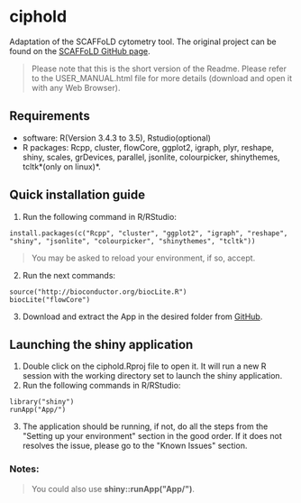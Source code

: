 # ciphold
Adaptation of the SCAFFoLD cytometry tool.
The original project can be found on the [SCAFFoLD GitHub page](https://github.com/nolanlab/scaffold).
>Please note that this is the short version of the Readme. Please refer to the USER_MANUAL.html file for more details (download and open it with any Web Browser).

## Requirements
  * software: R(Version 3.4.3 to 3.5), Rstudio(optional)
  * R packages: Rcpp, cluster, flowCore, ggplot2, igraph, plyr, reshape, shiny, scales, grDevices, parallel, jsonlite, colourpicker, shinythemes, tcltk*(only on linux)*.

## Quick installation guide

  1. Run the following command in R/RStudio:
```
install.packages(c("Rcpp", "cluster", "ggplot2", "igraph", "reshape", "shiny", "jsonlite", "colourpicker", "shinythemes", "tcltk"))
```
  >You may be asked to reload your environment, if so, accept.
  
  2. Run the next commands:
```
source("http://bioconductor.org/biocLite.R")
biocLite("flowCore")
```
  
  3. Download and extract the App in the desired folder from [GitHub](https://github.com/cipheLab/).
  
## Launching the shiny application

  1. Double click on the ciphold.Rproj file to open it. It will run a new R session with the working directory set to launch the shiny application.
  2. Run the following commands in R/RStudio:
```
library("shiny")
runApp("App/")
```
  3. The application should be running, if not, do all the steps from the "Setting up your environment" section in the good order. If it does not resolves the issue, please go to the "Known Issues" section.
  
### Notes: 
> You could also use **shiny::runApp("App/")**.

